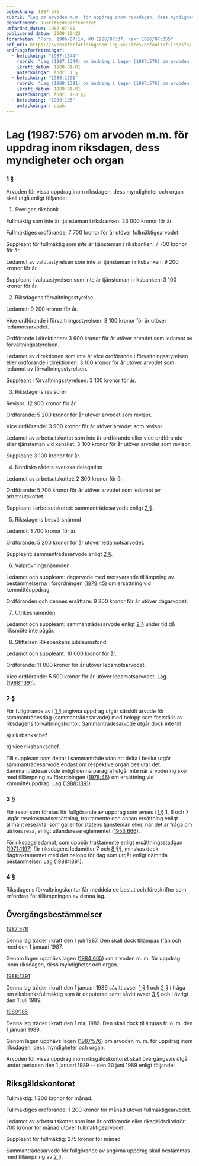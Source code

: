 ```yaml
---
beteckning: 1987:576
rubrik: "Lag om arvoden m.m. för uppdrag inom riksdagen, dess myndigheter och organ"
departement: Justitiedepartementet
utfardad_datum: 1987-07-01
publicerad_datum: 2008-10-23
forarbeten: "Förs. 1986/87:14, KU 1986/87:37, rskr 1986/87:355"
pdf_url: https://svenskforfattningssamling.se/sites/default/files/sfs/1987-07/SFS1987-576.pdf
andringsforfattningar:
  - beteckning: "1987:1344"
    rubrik: "Lag (1987:1344) om ändring i lagen (1987:576) om arvoden m.m. för uppdrag inom riksdagen, dess myndig- heter och organ"
    ikraft_datum: 1988-01-01
    anteckningar: ändr. 1 §
  - beteckning: "1988:1391"
    rubrik: "Lag (1988:1391) om ändring i lagen (1987:576) om arvoden m.m. för uppdrag inom riksdagen, dess myndig- heter och organ"
    ikraft_datum: 1989-01-01
    anteckningar: ändr. 1-3 §§
  - beteckning: "1989:185"
    anteckningar: upph.
---
```


# Lag (1987:576) om arvoden m.m. för uppdrag inom riksdagen, dess myndigheter och organ

### 1 §

Arvoden för vissa uppdrag inom riksdagen, dess myndigheter och organ skall utgå enligt följande:

1. Sveriges riksbank

Fullmäktig som inte är tjänsteman i riksbanken: 23 000 kronor för år.

Fullmäktiges ordförande: 7 700 kronor för år utöver fullmäktigearvodet.

Suppleant för fullmäktig som inte är tjänsteman i riksbanken: 7 700 kronor för år.

Ledamot av valutastyrelsen som inte är tjänsteman i riksbanken: 9 200 kronor för år.

Suppleant i valutastyrelsen som inte är tjänsteman i riksbanken: 3 100 kronor för år.

2. Riksdagens förvaltningsstyrelse

Ledamot: 9 200 kronor för år.

Vice ordförande i förvaltningsstyrelsen: 3 100 kronor för år utöver ledamotsarvodet.

Ordförande i direktionen: 3 900 kronor för år utöver arvodet som ledamot av förvaltningsstyrelsen.

Ledamot av direktionen som inte är vice ordförande i förvaltningsstyrelsen eller ordförande i direktionen: 3 100 kronor för år utöver arvodet som ledamot av förvaltningsstyrelsen.

Suppleant i förvaltningsstyrelsen: 3 100 kronor för år.

3. Riksdagens revisorer

Revisor: 12 900 kronor för år.

Ordförande: 5 200 kronor för år utöver arvodet som revisor.

Vice ordförande: 3 900 kronor för år utöver arvodet som revisor.

Ledamot av arbetsutskottet som inte är ordförande eller vice ordförande eller tjänsteman vid kansliet: 3 100 kronor för år utöver arvodet som revisor.

Suppleant: 3 100 kronor för år.

4. Nordiska rådets svenska delegation

Ledamot av arbetsutskottet: 2 300 kronor för år.

Ordförande: 5 700 kronor för år utöver arvodet som ledamot av arbetsutskottet.

Suppleant i arbetsutskottet: sammanträdesarvode enligt [2 §](#2).

5. Riksdagens besvärsnämnd

Ledamot: 1 700 kronor för år.

Ordförande: 5 200 kronor för år utöver ledamotsarvodet.

Suppleant: sammanträdesarvode enligt [2 §](#2).

6. Valprövningsnämnden

Ledamot och suppleant: dagarvode med motsvarande tillämpning av bestämmelserna i förordningen ([1978:45](https://selex.se/eli/sfs/1978/45)) om ersättning vid kommittéuppdrag.

Ordföranden och dennes ersättare: 9 200 kronor för år utöver dagarvodet.

7. Utrikesnämnden

Ledamot och suppleant: sammanträdesarvode enligt [2 §](#2) under tid då riksmöte inte pågår.

8. Stiftelsen Riksbankens jubileumsfond

Ledamot och suppleant: 10 000 kronor för år.

Ordförande: 11 000 kronor för år utöver ledamotsarvodet.

Vice ordförande: 5 500 kronor för år utöver ledamotsarvodet. Lag ([1988:1391](https://selex.se/eli/sfs/1988/1391)).

### 2 §

För fullgörande av i [1 §](#1) angivna uppdrag utgår särskilt arvode för sammanträdesdag (sammanträdesarvode) med belopp som fastställs av riksdagens förvaltningskontor. Sammanträdesarvode utgår dock inte till

a) riksbankschef

b) vice riksbankschef.

Till suppleant som deltar i sammanträde utan att delta i beslut utgår sammanträdesarvode endast om respektive organ beslutar det. Sammanträdesarvode enligt denna paragraf utgår inte när arvodering sker med tillämpning av förordningen ([1978:46](https://selex.se/eli/sfs/1978/46)) om ersättning vid kommittéuppdrag. Lag ([1988:1391](https://selex.se/eli/sfs/1988/1391)).

### 3 §

För resor som företas för fullgörande av uppdrag som avses i [1 §](#1) 1, 6 och 7 utgår resekostnadsersättning, traktamente och annan ersättning enligt allmänt reseavtal som gäller för statens tjänstemän eller, när det är fråga om utrikes resa, enligt utlandsresereglementet ([1953:666](https://selex.se/eli/sfs/1953/666)).

För riksdagsledamot, som uppbär traktamente enligt ersättningsstadgan ([1971:1197](https://selex.se/eli/sfs/1971/1197)) för riksdagens ledamöter 7 och [8 §](#8)§, minskas dock dagtraktamentet med det belopp för dag som utgår enligt nämnda bestämmelser. Lag ([1988:1391](https://selex.se/eli/sfs/1988/1391)).

### 4 §

Riksdagens förvaltningskontor får meddela de beslut och föreskrifter som erfordras för tillämpningen av denna lag.

## Övergångsbestämmelser

[1987:576](https://selex.se/eli/sfs/1987/576)

Denna lag träder i kraft den 1 juli 1987. Den skall dock tillämpas från och med den 1 januari 1987.

Genom lagen upphävs lagen ([1984:665](https://selex.se/eli/sfs/1984/665)) om arvoden m. m. för uppdrag inom riksdagen, dess myndigheter och organ.

[1988:1391](https://selex.se/eli/sfs/1988/1391)

Denna lag träder i kraft den 1 januari 1989 såvitt avser [1 §](#1) 1 och [2 §](#2) i fråga om riksbanksfullmäktig som är deputerad samt såvitt avser [3 §](#3) och i övrigt den 1 juli 1989.

[1989:185](https://selex.se/eli/sfs/1989/185)

Denna lag träder i kraft den 1 maj 1989. Den skall dock tillämpas fr. o. m. den 1 januari 1989.

Genom lagen upphävs lagen ([1987:576](https://selex.se/eli/sfs/1987/576)) om arvoden m. m. för uppdrag inom riksdagen, dess myndigheter och organ.

Arvoden för vissa uppdrag inom riksgäldskontoret skall övergångsvis utgå under perioden den 1 januari 1989 -- den 30 juni 1989 enligt följande:

## Riksgäldskontoret

Fullmäktig: 1 200 kronor för månad.

Fullmäktiges ordförande: 1 200 kronor för månad utöver fullmäktigearvodet.

Ledamot av arbetsutskottet som inte är ordförande eller riksgäldsdirektör: 700 kronor för månad utöver fullmäktigearvodet.

Suppleant för fullmäktig: 275 kronor för månad.

Sammanträdesarvode för fullgörande av angivna uppdrag skall bestämmas med tillämpning av [2 §](#2).